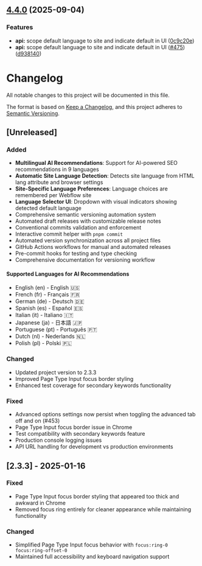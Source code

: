 ## [4.4.0](https://github.com/die-Manufaktur/AI-SEO-Copilot-for-Webflow/compare/v4.3.0...v4.4.0) (2025-09-04)

### Features

* **api:** scope default language to site and indicate default in UI ([0c9c20e](https://github.com/die-Manufaktur/AI-SEO-Copilot-for-Webflow/commit/0c9c20e36d95ddb9363aa14fe89749bbe9188f5f))
* **api:** scope default language to site and indicate default in UI ([#475](https://github.com/die-Manufaktur/AI-SEO-Copilot-for-Webflow/issues/475)) ([d938140](https://github.com/die-Manufaktur/AI-SEO-Copilot-for-Webflow/commit/d938140e2dfc36964a42c4fa17486aca5677b772))

# Changelog

All notable changes to this project will be documented in this file.

The format is based on [Keep a Changelog](https://keepachangelog.com/en/1.0.0/),
and this project adheres to [Semantic Versioning](https://semver.org/spec/v2.0.0.html).

## [Unreleased]

### Added
- **Multilingual AI Recommendations**: Support for AI-powered SEO recommendations in 9 languages
- **Automatic Site Language Detection**: Detects site language from HTML lang attribute and browser settings
- **Site-Specific Language Preferences**: Language choices are remembered per Webflow site
- **Language Selector UI**: Dropdown with visual indicators showing detected default language
- Comprehensive semantic versioning automation system
- Automated draft releases with customizable release notes
- Conventional commits validation and enforcement
- Interactive commit helper with `pnpm commit`
- Automated version synchronization across all project files
- GitHub Actions workflows for manual and automated releases
- Pre-commit hooks for testing and type checking
- Comprehensive documentation for versioning workflow

#### Supported Languages for AI Recommendations
- English (en) - English 🇺🇸
- French (fr) - Français 🇫🇷
- German (de) - Deutsch 🇩🇪
- Spanish (es) - Español 🇪🇸
- Italian (it) - Italiano 🇮🇹
- Japanese (ja) - 日本語 🇯🇵
- Portuguese (pt) - Português 🇵🇹
- Dutch (nl) - Nederlands 🇳🇱
- Polish (pl) - Polski 🇵🇱

### Changed
- Updated project version to 2.3.3
- Improved Page Type Input focus border styling
- Enhanced test coverage for secondary keywords functionality

### Fixed
- Advanced options settings now persist when toggling the advanced tab off and on (#453)
- Page Type Input focus border issue in Chrome
- Test compatibility with secondary keywords feature
- Production console logging issues
- API URL handling for development vs production environments

## [2.3.3] - 2025-01-16

### Fixed
- Page Type Input focus border styling that appeared too thick and awkward in Chrome
- Removed focus ring entirely for cleaner appearance while maintaining functionality

### Changed
- Simplified Page Type Input focus behavior with `focus:ring-0 focus:ring-offset-0`
- Maintained full accessibility and keyboard navigation support
